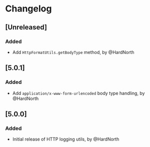 # Changelog

## [Unreleased]
### Added
- Add `HttpFormatUtils.getBodyType` method, by @HardNorth

## [5.0.1]
### Added
- Add `application/x-www-form-urlencoded` body type handling, by @HardNorth

## [5.0.0]
### Added
- Initial release of HTTP logging utils, by @HardNorth
